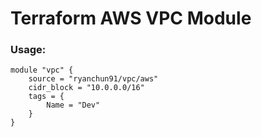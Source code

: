 # Terraform AWS VPC Module

### Usage:
```
module "vpc" {
    source = "ryanchun91/vpc/aws"
    cidr_block = "10.0.0.0/16"
    tags = {
        Name = "Dev"
    }
}
```
